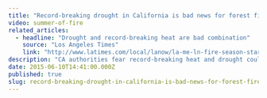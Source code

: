 ```yaml
---
title: "Record-breaking drought in California is bad news for forest fires"
video: summer-of-fire
related_articles:
  - headline: "Drought and record-breaking heat are bad combination"
    source: "Los Angeles Times"
    link: "http://www.latimes.com/local/lanow/la-me-ln-fire-season-starts-20150609-story.html"
description: "CA authorities fear record-breaking heat and drought could lead to bad wildfires. But lessons learned from the Yellowstone fire of 1988 may help."
date: 2015-06-10T14:41:00.000Z
published: true
slug: record-breaking-drought-in-california-is-bad-news-for-forest-fires
---
```


